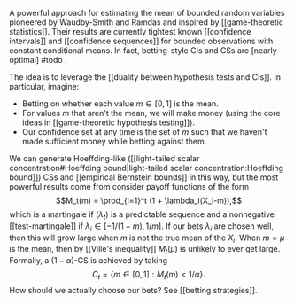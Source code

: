 A powerful approach for estimating the mean of bounded random variables pioneered by Waudby-Smith and Ramdas and inspired by [[game-theoretic statistics]]. Their results are currently tightest known [[confidence intervals]] and [[confidence sequences]] for bounded observations with constant conditional means. In fact, betting-style CIs and CSs are [nearly-optimal] #todo .

The idea is to leverage the [[duality between hypothesis tests and CIs]]. In particular, imagine: 
- Betting on whether each value $m\in[0,1]$ is the mean.
- For values $m$ that aren't the mean, we will make money (using the core ideas in [[game-theoretic hypothesis testing]]). 
- Our confidence set at any time is the set of $m$ such that we haven't made sufficient money while betting against them. 

We can generate Hoeffding-like ([[light-tailed scalar concentration#Hoeffding bound|light-tailed scalar concentration:Hoeffding bound]]) CSs and [[empirical Bernstein bounds]] in this way, but the most powerful results come from consider payoff functions of the form $$M_t(m) = \prod_{i=1}^t (1 + \lambda_i(X_i-m)),$$which is a martingale if $(\lambda_t)$ is a predictable sequence and a nonnegative [[test-martingale]] if $\lambda_i \in [-1/(1-m), 1/m]$. If our bets $\lambda_i$ are chosen well, then this will grow large when $m$ is not the true mean of the $X_i$. When $m=\mu$ is the mean, then by [[Ville's inequality]] $M_t(\mu)$ is unlikely to ever get large. Formally, a $(1-\alpha)$-CS is achieved by taking $$C_t = \{m\in[0,1]: M_t(m)<1/\alpha\}.$$
How should we actually choose our bets? See [[betting strategies]].  
